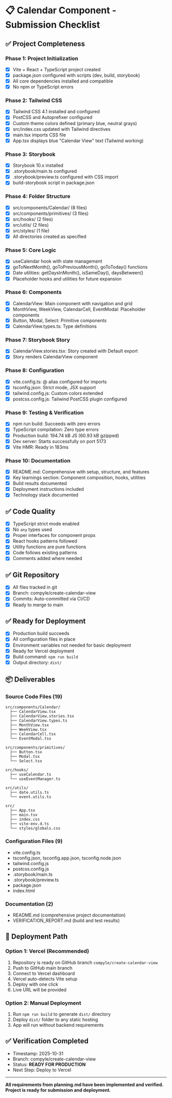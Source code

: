 # 📋 Calendar Component - Submission Checklist

## ✅ Project Completeness

### Phase 1: Project Initialization
- [x] Vite + React + TypeScript project created
- [x] package.json configured with scripts (dev, build, storybook)
- [x] All core dependencies installed and compatible
- [x] No npm or TypeScript errors

### Phase 2: Tailwind CSS
- [x] Tailwind CSS 4.1 installed and configured
- [x] PostCSS and Autoprefixer configured
- [x] Custom theme colors defined (primary blue, neutral grays)
- [x] src/index.css updated with Tailwind directives
- [x] main.tsx imports CSS file
- [x] App.tsx displays blue "Calendar View" text (Tailwind working)

### Phase 3: Storybook
- [x] Storybook 10.x installed
- [x] .storybook/main.ts configured
- [x] .storybook/preview.ts configured with CSS import
- [x] build-storybook script in package.json

### Phase 4: Folder Structure
- [x] src/components/Calendar/ (8 files)
- [x] src/components/primitives/ (3 files)
- [x] src/hooks/ (2 files)
- [x] src/utils/ (2 files)
- [x] src/styles/ (1 file)
- [x] All directories created as specified

### Phase 5: Core Logic
- [x] useCalendar hook with state management
- [x] goToNextMonth(), goToPreviousMonth(), goToToday() functions
- [x] Date utilities: getDaysInMonth(), isSameDay(), daysBetween()
- [x] Placeholder hooks and utilities for future expansion

### Phase 6: Components
- [x] CalendarView: Main component with navigation and grid
- [x] MonthView, WeekView, CalendarCell, EventModal: Placeholder components
- [x] Button, Modal, Select: Primitive components
- [x] CalendarView.types.ts: Type definitions

### Phase 7: Storybook Story
- [x] CalendarView.stories.tsx: Story created with Default export
- [x] Story renders CalendarView component

### Phase 8: Configuration
- [x] vite.config.ts: @ alias configured for imports
- [x] tsconfig.json: Strict mode, JSX support
- [x] tailwind.config.js: Custom colors extended
- [x] postcss.config.js: Tailwind PostCSS plugin configured

### Phase 9: Testing & Verification
- [x] npm run build: Succeeds with zero errors
- [x] TypeScript compilation: Zero type errors
- [x] Production build: 194.74 kB JS (60.93 kB gzipped)
- [x] Dev server: Starts successfully on port 5173
- [x] Vite HMR: Ready in 183ms

### Phase 10: Documentation
- [x] README.md: Comprehensive with setup, structure, and features
- [x] Key learnings section: Component composition, hooks, utilities
- [x] Build results documented
- [x] Deployment instructions included
- [x] Technology stack documented

## ✅ Code Quality

- [x] TypeScript strict mode enabled
- [x] No `any` types used
- [x] Proper interfaces for component props
- [x] React hooks patterns followed
- [x] Utility functions are pure functions
- [x] Code follows existing patterns
- [x] Comments added where needed

## ✅ Git Repository

- [x] All files tracked in git
- [x] Branch: compyle/create-calendar-view
- [x] Commits: Auto-committed via CI/CD
- [x] Ready to merge to main

## ✅ Ready for Deployment

- [x] Production build succeeds
- [x] All configuration files in place
- [x] Environment variables not needed for basic deployment
- [x] Ready for Vercel deployment
- [x] Build command: `npm run build`
- [x] Output directory: `dist/`

## 📦 Deliverables

### Source Code Files (19)
```
src/components/Calendar/
  ├── CalendarView.tsx
  ├── CalendarView.stories.tsx
  ├── CalendarView.types.ts
  ├── MonthView.tsx
  ├── WeekView.tsx
  ├── CalendarCell.tsx
  └── EventModal.tsx

src/components/primitives/
  ├── Button.tsx
  ├── Modal.tsx
  └── Select.tsx

src/hooks/
  ├── useCalendar.ts
  └── useEventManager.ts

src/utils/
  ├── date.utils.ts
  └── event.utils.ts

src/
  ├── App.tsx
  ├── main.tsx
  ├── index.css
  ├── vite-env.d.ts
  └── styles/globals.css
```

### Configuration Files (9)
- vite.config.ts
- tsconfig.json, tsconfig.app.json, tsconfig.node.json
- tailwind.config.js
- postcss.config.js
- .storybook/main.ts
- .storybook/preview.ts
- package.json
- index.html

### Documentation (2)
- README.md (comprehensive project documentation)
- VERIFICATION_REPORT.md (build and test results)

## 🚀 Deployment Path

### Option 1: Vercel (Recommended)
1. Repository is ready on GitHub branch `compyle/create-calendar-view`
2. Push to GitHub main branch
3. Connect to Vercel dashboard
4. Vercel auto-detects Vite setup
5. Deploy with one click
6. Live URL will be provided

### Option 2: Manual Deployment
1. Run `npm run build` to generate `dist/` directory
2. Deploy `dist/` folder to any static hosting
3. App will run without backend requirements

## ✅ Verification Completed

- Timestamp: 2025-10-31
- Branch: compyle/create-calendar-view
- Status: **READY FOR PRODUCTION**
- Next Step: Deploy to Vercel

---

**All requirements from planning.md have been implemented and verified.**
**Project is ready for submission and deployment.**
